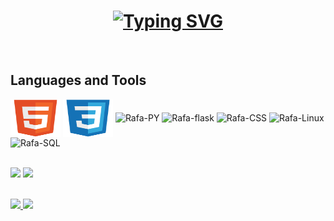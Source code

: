 <h1 align="center">
<a href="https://git.io/typing-svg"><img src="https://readme-typing-svg.herokuapp.com?font=Source+Code+Pro&size=60&duration=3000&pause=1000&color=F27289&center=true&vCenter=true&random=false&width=1000&height=80&lines=Rafael+Dias;Web+and+Mobile+developer" alt="Typing SVG" /></a></h1>

<div style="display: inline_block"><br>
  <h2>Languages and Tools</h2>
  <img align="center" alt="Rafa-HTML" height="60" width="80" src="https://raw.githubusercontent.com/devicons/devicon/master/icons/html5/html5-original.svg">
  <img align="center" alt="Rafa-CSS" height="60" width="80" src="https://raw.githubusercontent.com/devicons/devicon/master/icons/css3/css3-original.svg">
  <img align="center" alt="Rafa-PY" height="60" width="80" src="https://cdn.jsdelivr.net/gh/devicons/devicon@latest/icons/python/python-original-wordmark.svg">
  <img align="center" alt="Rafa-flask" height="100" width="80" src="https://cdn.jsdelivr.net/gh/devicons/devicon@latest/icons/flask/flask-original-wordmark.svg">
  <img align="center" alt="Rafa-CSS" height="60" width="80" src="https://www.vectorlogo.zone/logos/git-scm/git-scm-icon.svg"">
  <img align="center" alt="Rafa-Linux" height="60" width="80" src="https://cdn.jsdelivr.net/gh/devicons/devicon@latest/icons/linux/linux-original.svg" />
  <img align="center" alt="Rafa-SQL" height="60" width="80" src="https://cdn.jsdelivr.net/gh/devicons/devicon/icons/mysql/mysql-original.svg">
          
</div>
  <br>
<div>
  
   <a href = "mailto:devrafaelferreiradias@gmail.com"><img src="https://img.shields.io/badge/-Gmail-%23333?style=for-the-badge&logo=gmail&logoColor=white" target="_blank"></a>
   <a href="https://instagram.com/this.rafa" target="_blank"><img src="https://img.shields.io/badge/-Instagram-%23E4405F?style=for-the-badge&logo=instagram&logoColor=white" target="_blank"></a>
</div>
<br>
 <div>
  <a href="https://github.com/devRafaelDias">
  <img height="250em" src="https://github-readme-stats.vercel.app/api?username=devRafaelDias&show_icons=true&theme=tokyonight&include_all_commits=true&count_private=true"/>
  <img width="60%" src="https://github-readme-stats.vercel.app/api/top-langs/?username=devRafaelDias&layout=compact&langs_count=16&theme=tokyonight"/>
</div>
